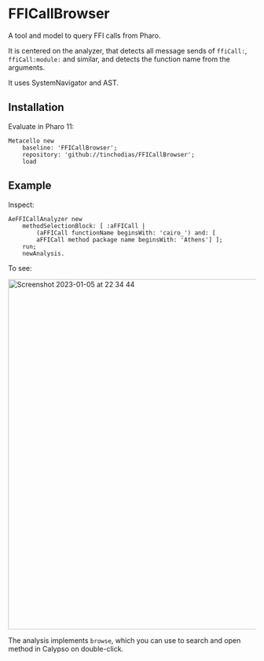 # FFICallBrowser

A tool and model to query FFI calls from Pharo.

It is centered on the analyzer, that detects all message sends of `ffiCall:`, `ffiCall:module:` and similar, and detects the function name from the arguments.

It uses SystemNavigator and AST.


## Installation

Evaluate in Pharo 11:

```Smalltalk
Metacello new
	baseline: 'FFICallBrowser';
	repository: 'github://tinchodias/FFICallBrowser';
	load
```

## Example

Inspect:

```Smalltalk
AeFFICallAnalyzer new
	methodSelectionBlock: [ :aFFICall |
		(aFFICall functionName beginsWith: 'cairo_') and: [
		aFFICall method package name beginsWith: 'Athens'] ];
	run;
	newAnalysis.
```

To see:

<img width="712" alt="Screenshot 2023-01-05 at 22 34 44" src="https://user-images.githubusercontent.com/3044265/210911750-607bc412-0d58-4eb1-9566-e57e34b4bac9.png">

The analysis implements `browse`, which you can use to search and open method in Calypso on double-click.
